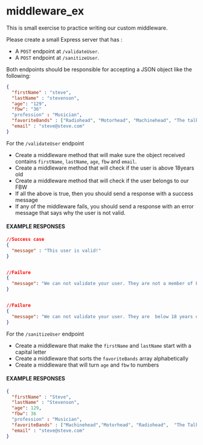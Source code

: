 # middleware_ex

This is small exercise to practice writing our custom middleware.  

Please create a small Express server that has :
  - A ```POST``` endpoint  at ```/validateUser```. 
  - A ```POST``` endpoint  at ```/sanitizeUser```. 
 
Both endpoints should be responsible for accepting a JSON object like the following:

```json
{
  "firstName" : "steve",
  "lastName" : "stevenson",
  "age": "129",
  "fbw": "36"
  "profession" : "Musician",
  "favoriteBands" : ["Radiohead", "Motorhead", "Machinehead", "The talking heads" ],
  "email" : "steve@steve.com"
}
```

For the ```/validateUser``` endpoint

  - Create a middleware method that will make sure the object received contains `firstName`, `lastName`, `age`, `fbw` and `email`.
  - Create a middleware method that will check if the user is above 18years old
  - Create a middleware method that will check if the user belongs to our FBW
  - If all the above is true, then you should send a response with a success message
  - If any of the middleware fails, you should send a response with an error message that says why the user is not valid.

  
   
#### EXAMPLE RESPONSES

```json
//Success case
{
  "message" : "This user is valid!"
}


//Failure
{
  "message": "We can not validate your user. They are not a member of FBW36"
}


//Failure
{
  "message": "We can not validate your user. They are  below 18 years of age"
}

```
  
  

  

For the ```/sanitizeUser``` endpoint

  - Create a middleware that make the `firstName` and `lastName` start with a capital letter
  - Create a middleware that sorts the `favoriteBands` array alphabetically
  - Create a middleware that will turn `age` and `fbw` to numbers




#### EXAMPLE RESPONSES

```json
{
  "firstName" : "Steve",
  "lastName" : "Stevenson",
  "age": 129,
  "fbw": 36
  "profession" : "Musician",
  "favoriteBands" : ["Machinehead","Motorhead", "Radiohead",  "The Talking Heads" ],
  "email" : "steve@steve.com"
}

```
